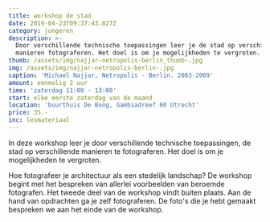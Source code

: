 ```yaml
---
title: workshop de stad
date: 2019-04-23T09:37:43.827Z
category: jongeren
description: >-
  Door verschillende technische toepassingen leer je de stad op verschillende
  manieren fotograferen. Het doel is om je mogelijkheden te vergroten.
thumb: /assets/img/najjar-netropolis-berlin_thumb-.jpg
img: /assets/img/najjar-netropolis-berlin-.jpg
caption: 'Michael Najjar, Netropolis - Berlin. 2003-2009'
amount: eenmalig 2 uur
time: 'zaterdag 11:00 - 13:00'
start: elke eerste zaterdag van de maand
location: 'buurthuis De Boog, Gambiadreef 60 Utrecht'
price: 35.-
inc: lesmateriaal
---
```


In deze workshop leer je door verschillende technische toepassingen, de stad op verschillende manieren te fotograferen. Het doel is om je mogelijkheden te vergroten.

Hoe fotografeer je architectuur als een stedelijk landschap? 
De workshop begint met het bespreken van allerlei voorbeelden van beroemde fotografen. Het tweede deel van de workshop vindt buiten plaats. Aan de hand van opdrachten ga je zelf fotograferen. De foto's die je hebt gemaakt bespreken we aan het einde van de workshop.
